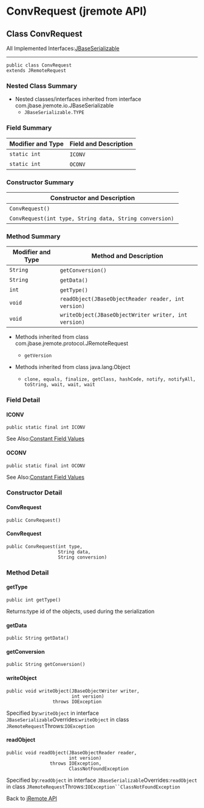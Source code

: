 # ConvRequest (jremote API)

<PageHeader />

## Class ConvRequest

All Implemented Interfaces:[JBaseSerializable](./../../io/jbaseserializable-(jremote-api) "interface in com.jbase.jremote.io")
* * *


```
public class ConvRequest
extends JRemoteRequest
```

### Nested Class Summary

- Nested classes/interfaces inherited from interface com.jbase.jremote.io.JBaseSerializable
    - `JBaseSerializable.TYPE`






### Field Summary


| Modifier and Type<br> | Field and Description<br> |
| --- | --- |
| `static int`<br> | `ICONV` <br> |
| `static int`<br> | `OCONV` <br> |






### Constructor Summary


| Constructor and Description<br> |
| --- |
| `ConvRequest()` <br> |
| `ConvRequest(int type, String data, String conversion)` <br> |






### Method Summary


| Modifier and Type<br> | Method and Description<br> |
| --- | --- |
| `String`<br> | `getConversion()` <br> |
| `String`<br> | `getData()` <br> |
| `int`<br> | `getType()` <br> |
| `void`<br> | `readObject(JBaseObjectReader reader, int version)` <br> |
| `void`<br> | `writeObject(JBaseObjectWriter writer, int version)` <br> |


- Methods inherited from class com.jbase.jremote.protocol.JRemoteRequest
    - `getVersion`


- Methods inherited from class java.lang.Object
    - `clone, equals, finalize, getClass, hashCode, notify, notifyAll, toString, wait, wait, wait`

### Field Detail

#### ICONV

```
public static final int ICONV
```
See Also:[Constant Field Values](./../../constant-field-values)
#### OCONV

```
public static final int OCONV
```
See Also:[Constant Field Values](./../../constant-field-values)




### Constructor Detail

#### ConvRequest

```
public ConvRequest()
```

#### ConvRequest

```
public ConvRequest(int type,
                   String data,
                   String conversion)
```





### Method Detail



#### getType

```
public int getType()
```
Returns:type id of the objects, used during the serialization
#### getData

```
public String getData()
```

#### getConversion

```
public String getConversion()
```

#### writeObject

```
public void writeObject(JBaseObjectWriter writer,
                        int version)
                 throws IOException
```
Specified by:`writeObject` in interface `JBaseSerializable`Overrides:`writeObject` in class `JRemoteRequest`Throws:`IOException`
#### readObject

```
public void readObject(JBaseObjectReader reader,
                       int version)
                throws IOException,
                       ClassNotFoundException
```
Specified by:`readObject` in interface `JBaseSerializable`Overrides:`readObject` in class `JRemoteRequest`Throws:`IOException``ClassNotFoundException`



Back to [jRemote API](../../../../jremote-api/README.md)

  
<PageFooter />

